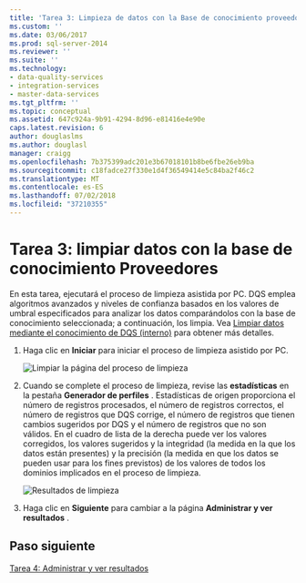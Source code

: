 ```yaml
---
title: 'Tarea 3: Limpieza de datos con la Base de conocimiento proveedores | Microsoft Docs'
ms.custom: ''
ms.date: 03/06/2017
ms.prod: sql-server-2014
ms.reviewer: ''
ms.suite: ''
ms.technology:
- data-quality-services
- integration-services
- master-data-services
ms.tgt_pltfrm: ''
ms.topic: conceptual
ms.assetid: 647c924a-9b91-4294-8d96-e81416e4e90e
caps.latest.revision: 6
author: douglaslms
ms.author: douglasl
manager: craigg
ms.openlocfilehash: 7b375399adc201e3b67018101b8be6fbe26eb9ba
ms.sourcegitcommit: c18fadce27f330e1d4f36549414e5c84ba2f46c2
ms.translationtype: MT
ms.contentlocale: es-ES
ms.lasthandoff: 07/02/2018
ms.locfileid: "37210355"
---
```

# <a name="task-3-cleansing-data-against-the-suppliers-knowledge-base"></a>Tarea 3: limpiar datos con la base de conocimiento Proveedores
  En esta tarea, ejecutará el proceso de limpieza asistida por PC. DQS emplea algoritmos avanzados y niveles de confianza basados en los valores de umbral especificados para analizar los datos comparándolos con la base de conocimiento seleccionada; a continuación, los limpia. Vea [Limpiar datos mediante el conocimiento de DQS (interno)](http://msdn.microsoft.com/library/hh213061.aspx) para obtener más detalles.  
  
1.  Haga clic en **Iniciar** para iniciar el proceso de limpieza asistido por PC.  
  
     ![Limpiar la página del proceso de limpieza](../../2014/tutorials/media/et-cleansingdataagainstthesupplierkb-01.jpg "limpiar la página del proceso de limpieza")  
  
2.  Cuando se complete el proceso de limpieza, revise las **estadísticas** en la pestaña **Generador de perfiles** . Estadísticas de origen proporciona el número de registros procesados, el número de registros correctos, el número de registros que DQS corrige, el número de registros que tienen cambios sugeridos por DQS y el número de registros que no son válidos. En el cuadro de lista de la derecha puede ver los valores corregidos, los valores sugeridos y la integridad (la medida en la que los datos están presentes) y la precisión (la medida en que los datos se pueden usar para los fines previstos) de los valores de todos los dominios implicados en el proceso de limpieza.  
  
     ![Resultados de limpieza](../../2014/tutorials/media/et-cleansingdataagainstthesupplierkb-02.jpg "resultados de limpieza")  
  
3.  Haga clic en **Siguiente** para cambiar a la página **Administrar y ver resultados** .  
  
## <a name="next-step"></a>Paso siguiente  
 [Tarea 4: Administrar y ver resultados](../../2014/tutorials/task-4-manaing-and-viewing-results.md)  
  
  
